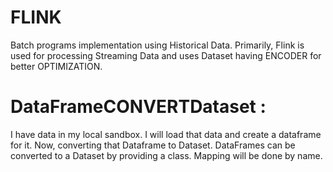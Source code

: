 # FLINK
Batch programs implementation using Historical Data. Primarily, Flink is used for processing Streaming Data and uses Dataset having ENCODER for better OPTIMIZATION.

DataFrameCONVERTDataset :
=========================
I have data in my local sandbox. I will load that data and create a dataframe for it. Now, converting that Dataframe to Dataset.
DataFrames can be converted to a Dataset by providing a class. Mapping will be done by name.


